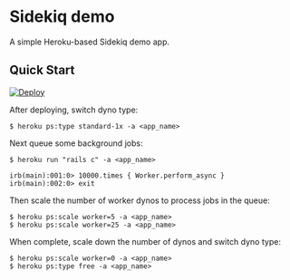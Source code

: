 # Sidekiq demo

A simple Heroku-based Sidekiq demo app.


## Quick Start

[![Deploy](https://www.herokucdn.com/deploy/button.png)](https://heroku.com/deploy?template=https://github.com/theandym/sidekiq-demo)

After deploying, switch dyno type:

```
$ heroku ps:type standard-1x -a <app_name>
```

Next queue some background jobs:

```
$ heroku run "rails c" -a <app_name>

irb(main):001:0> 10000.times { Worker.perform_async }
irb(main):002:0> exit
```

Then scale the number of worker dynos to process jobs in the queue:

```
$ heroku ps:scale worker=5 -a <app_name>
$ heroku ps:scale worker=25 -a <app_name>
```

When complete, scale down the number of dynos and switch dyno type:

```
$ heroku ps:scale worker=0 -a <app_name>
$ heroku ps:type free -a <app_name>
```
